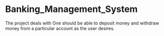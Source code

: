 # Banking_Management_System
The project deals with One should be able to deposit money and withdraw money from a particular account as the user desires. 
